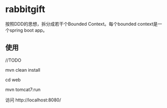 rabbitgift
==========

按照DDD的思想，拆分成若干个Bounded Context。每个bounded context是一个spring boot app。

使用
----
//TODO

mvn clean install

cd web

mvn tomcat7:run

访问 http://localhost:8080/
